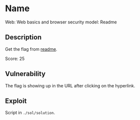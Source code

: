 # Name

Web: Web basics and browser security model: Readme

## Description

Get the flag from [readme](http://141.85.224.118:8092/readme/).

Score: 25

## Vulnerability

The flag is showing up in the URL after clicking on the hyperlink.

## Exploit

Script in `./sol/solution`.
